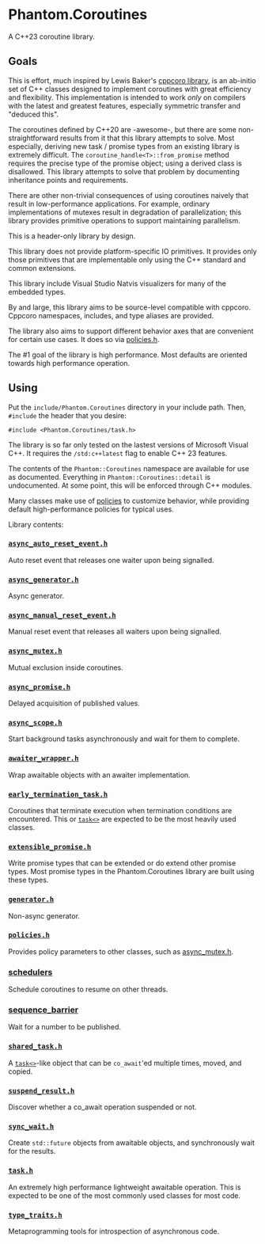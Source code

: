 # Phantom.Coroutines

A C++23 coroutine library.

## Goals 

This is effort, much inspired by Lewis Baker's [cppcoro library](https://github.com/lewissbaker/cppcoro), is an ab-initio
set of C++ classes designed to implement coroutines with great efficiency and
flexibility.  This implementation is intended to work _only_ on compilers
with the latest and greatest features, especially symmetric transfer and "deduced this".

The coroutines defined by C++20 are -awesome-, but there are some non-straightforward
results from it that this library attempts to solve.  Most especially, deriving
new task / promise types from an existing library is extremely difficult.  The
```coroutine_handle<T>::from_promise``` method requires the precise type of the
promise object; using a derived class is disallowed.  This library attempts
to solve that problem by documenting inheritance points and requirements.

There are other non-trivial consequences of using coroutines
naively that result in low-performance applications.  For example, ordinary implementations
of mutexes result in degradation of parallelization; this library provides primitive operations
to support maintaining parallelism.

This is a header-only library by design.  

This library does not provide platform-specific IO primitives.  It provides only those
primitives that are implementable only using the C++ standard and common extensions.

This library include Visual Studio Natvis visualizers for many of the embedded types.

By and large, this library aims to be source-level compatible with cppcoro.  Cppcoro namespaces,
includes, and type aliases are provided.

The library also aims to support different behavior axes that are convenient for certain use cases.
It does so via [policies.h](Documentation/policies.md).

The #1 goal of the library is high performance. Most defaults are oriented towards
high performance operation. 

## Using 

Put the ```include/Phantom.Coroutines``` directory in your include path.  Then, 
```#include``` the header that you desire:

```
#include <Phantom.Coroutines/task.h>
```

The library is so far only tested on the lastest versions of Microsoft Visual C++.
It requires the ```/std:c++latest``` flag to enable C++ 23 features.

The contents of the ```Phantom::Coroutines``` namespace are available for use as documented.  Everything
in ```Phantom::Coroutines::detail``` is undocumented.  At some point, this will be
enforced through C++ modules.

Many classes make use of [policies](Documentation/policies.md) to customize behavior, while providing
default high-performance policies for typical uses. 

Library contents:

### [```async_auto_reset_event.h```](Documentation/async_auto_reset_event.md)

Auto reset event that releases one waiter upon being signalled.

### [```async_generator.h```](Documentation/async_generator.md)

Async generator.

### [```async_manual_reset_event.h```](Documentation/async_manual_reset_event.md)

Manual reset event that releases all waiters upon being signalled.

### [```async_mutex.h```](Documentation/async_mutex.md)
   
Mutual exclusion inside coroutines.

### [```async_promise.h```](Documentation/async_promise.md)
   
Delayed acquisition of published values.

### [```async_scope.h```](Documentation/async_scope.md)
   
Start background tasks asynchronously and wait for them to complete.

### [```awaiter_wrapper.h```](Documentation/awaiter_wrapper.md)
   
Wrap awaitable objects with an awaiter implementation.

### [```early_termination_task.h```](Documentation/early_termination_task.md)
   
Coroutines that terminate execution when termination conditions are encountered.
This or [```task<>```](Documentation/task.md) are expected to be the most
heavily used classes.

### [```extensible_promise.h```](Documentation/extensible_promise.md)
   
Write promise types that can be extended or do extend other promise types.
Most promise types in the Phantom.Coroutines library are built using
these types.

### [```generator.h```](Documentation/generator.md)
   
Non-async generator.

### [```policies.h```](Documentation/policies.md)

Provides policy parameters to other classes, such as [async_mutex.h](Documentation/async_mutex.md). 

### [schedulers](Documentation/schedulers.md)

Schedule coroutines to resume on other threads.

### [sequence_barrier](Documentation/sequence_barrier.md)

Wait for a number to be published.

### [```shared_task.h```](Documentation/shared_task.md)

A [```task<>```](Documentation/task.md)-like object that can be ```co_await```'ed
multiple times, moved, and copied.

### [```suspend_result.h```](Documentation/suspend_result.md)

Discover whether a co_await operation suspended or not.

### [```sync_wait.h```](Documentation/sync_wait.md)

Create ```std::future``` objects from awaitable objects, and synchronously
wait for the results.

### [```task.h```](Documentation/task.md)

An extremely high performance lightweight awaitable operation.  This is expected
to be one of the most commonly used classes for most code.

### [```type_traits.h```](Documentation/type_traits.md)

Metaprogramming tools for introspection of asynchronous code.

